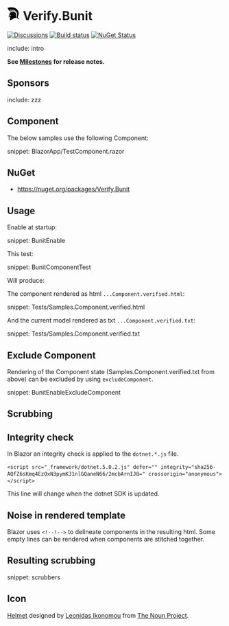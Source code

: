 # <img src="/src/icon.png" height="30px"> Verify.Bunit

[![Discussions](https://img.shields.io/badge/Verify-Discussions-yellow?svg=true&label=)](https://github.com/orgs/VerifyTests/discussions)
[![Build status](https://ci.appveyor.com/api/projects/status/spyere4ubpl1tca8?svg=true)](https://ci.appveyor.com/project/SimonCropp/Verify-Bunit)
[![NuGet Status](https://img.shields.io/nuget/v/Verify.Bunit.svg?label=Verify.Bunit)](https://www.nuget.org/packages/Verify.Bunit/)

include: intro

**See [Milestones](../../milestones?state=closed) for release notes.**


## Sponsors

include: zzz


## Component

The below samples use the following Component:

snippet: BlazorApp/TestComponent.razor


## NuGet

* https://nuget.org/packages/Verify.Bunit


## Usage

Enable at startup:

snippet: BunitEnable

This test:

snippet: BunitComponentTest

Will produce:

The component rendered as html `...Component.verified.html`:

snippet: Tests/Samples.Component.verified.html

And the current model rendered as txt `...Component.verified.txt`:

snippet: Tests/Samples.Component.verified.txt


## Exclude Component

Rendering of the Component state (Samples.Component.verified.txt from above) can be excluded by
using `excludeComponent`.

snippet: BunitEnableExcludeComponent


## Scrubbing


## Integrity check

In Blazor an integrity check is applied to the `dotnet.*.js` file.

```
<script src="_framework/dotnet.5.0.2.js" defer="" integrity="sha256-AQfZ6sKmq4EzOxN3pymKJ1nlGQaneN66/2mcbArnIJ8=" crossorigin="anonymous"></script>
```

This line will change when the dotnet SDK is updated.


## Noise in rendered template

Blazor uses `<!--!-->` to delineate components in the resulting html. Some empty lines can be rendered when components are stitched together.


## Resulting scrubbing

snippet: scrubbers


## Icon

[Helmet](https://thenounproject.com/term/helmet/9554/) designed
by [Leonidas Ikonomou](https://thenounproject.com/alterego) from [The Noun Project](https://thenounproject.com).